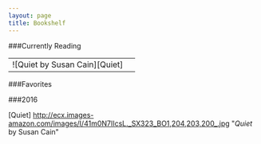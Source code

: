 ```yaml
---
layout: page
title: Bookshelf
---
```

###Currently Reading

|               |               |
|:-------------:|:-------------:|
|![Quiet by Susan Cain][Quiet]||


###Favorites

###2016


[Quiet] http://ecx.images-amazon.com/images/I/41m0N7IIcsL._SX323_BO1,204,203,200_.jpg "*Quiet* by Susan Cain"